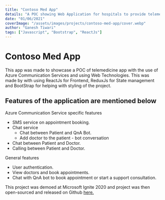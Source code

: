 ```yaml
---
title: "Contoso Med App"
details: "A POC showing Web Application for hospitals to provide telemedicine services."
date: "01/06/2021"
coverImage: "/assets/images/projects/contoso-med-app/cover.webp"
author: "Ganesh Tiwari"
tags: ["Javascript", "Bootstrap", "ReactJs"]
---
```


# Contoso Med App

This app was made to showcase a POC of telemedicine app with the use of Azure
Communication Services and using Web Technologies. This was made by with using
ReactJs for Frontend, ReduxJs for State management and BootStrap for helping 
with styling of the project.

## Features of the application are mentioned below

Azure Communication Service specific features

* SMS service on appointment booking.
* Chat service
    * Chat between Patient and QnA Bot.
    * Add doctor to the patient - bot conversation
* Chat between Patient and Doctor.
* Calling between Patient and Doctor.

General features

* User authentication.
* View doctors and book appointments.
* Chat with QnA bot to book appointment or start a support consultation.


This project was demoed at Microsoft Ignite 2020 and project was then
open-sourced and released on Github [here.](https://github.com/Azure-Samples/communication-services-contoso-med-app)